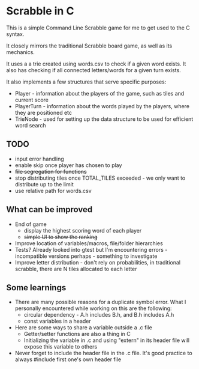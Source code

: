 
# Scrabble in C

This is a simple Command Line Scrabble game for me to get used to the C syntax.

It closely mirrors the traditional Scrabble board game, as well as its mechanics.

It uses a a trie created using words.csv to check if a given word exists. It also has checking if all connected letters/words for a given turn exists.

It also implements a few structures that serve specific purposes:
- Player - information about the players of the game, such as tiles and current score
- PlayerTurn - information about the words played by the players, where they are positioned etc
- TrieNode - used for setting up the data structure to be used for efficient word search

## TODO
- input error handling
- enable skip once player has chosen to play
- ~~file segregation for functions~~
- stop distributing tiles once TOTAL_TILES exceeded - we only want to distribute up to the limit
- use relative path for words.csv

## What can be improved
- End of game 
    - display the highest scoring word of each player
    - ~~simple UI to show the ranking~~
- Improve location of variables/macros, file/folder hierarchies
- Tests? Already looked into gtest but I'm encountering errors - incompatible versions perhaps - something to investigate
- Improve letter distribution - don't rely on probabilities, in traditional scrabble, there are N tiles allocated to each letter

## Some learnings
- There are many possible reasons for a duplicate symbol error. What I personally encountered while working on this are the following:
    - circular dependency - A.h includes B.h, and B.h includes A.h
    - const variables in a header
- Here are some ways to share a variable outside a .c file
    - Getter/setter functions are also a thing in C
    - Initializing the variable in .c and using "extern" in its header file will expose this variable to others
- Never forget to include the header file in the .c file. It's good practice to always #include first one's own header file
